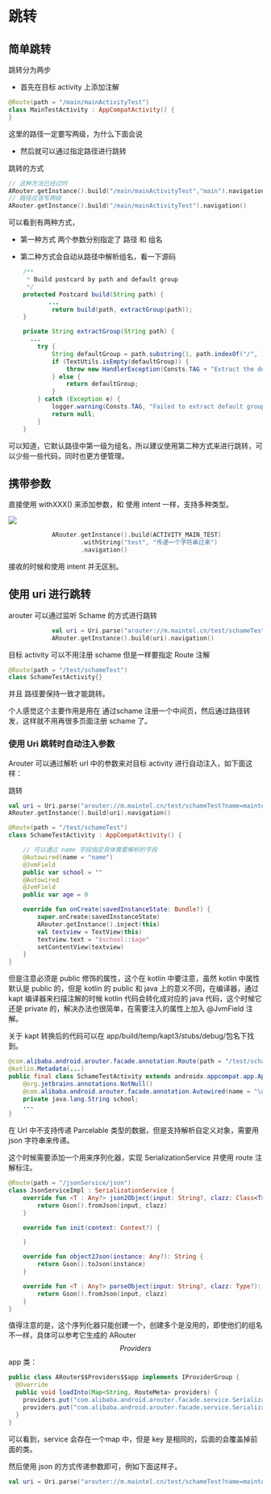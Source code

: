 
# 跳转
## 简单跳转
跳转分为两步

- 首先在目标 activity 上添加注解

```kotlin
@Route(path = "/main/mainActivityTest")
class MainTestActivity : AppCompatActivity() {
}
```

这里的路径一定要写两级，为什么下面会说

- 然后就可以通过指定路径进行跳转

跳转的方式
```kotlin 
// 这种方法已经过时
ARouter.getInstance().build("/main/mainActivityTest","main").navigation()
// 路径应该写两级
ARouter.getInstance().build("/main/mainActivityTest").navigation()
```

可以看到有两种方式，
- 第一种方式 两个参数分别指定了 路径 和 组名

- 第二种方式会自动从路径中解析组名，看一下源码

```java
    /**
     * Build postcard by path and default group
     */
    protected Postcard build(String path) {
           ...
            return build(path, extractGroup(path));
    }

    private String extractGroup(String path) {
      ...
        try {
            String defaultGroup = path.substring(1, path.indexOf("/", 1));
            if (TextUtils.isEmpty(defaultGroup)) {
                throw new HandlerException(Consts.TAG + "Extract the default group failed! There's nothing between 2 '/'!");
            } else {
                return defaultGroup;
            }
        } catch (Exception e) {
            logger.warning(Consts.TAG, "Failed to extract default group! " + e.getMessage());
            return null;
        }
    }
```

可以知道，它默认路径中第一级为组名，所以建议使用第二种方式来进行跳转，可以少些一些代码，同时也更方便管理。

## 携带参数

直接使用 withXXX() 来添加参数，和 使用 intent 一样，支持多种类型。

![](http://blogqn.maintel.cn/TIM截图20181122171334.png?e=3119678170&token=cs2nCfx72Y7hW0_NpFYzb3Jab90IJWraRtphMd-q:w02Cgeb1qqZwN3-ZhthSp4R16O4=)

```kotlin
            ARouter.getInstance().build(ACTIVITY_MAIN_TEST)
                    .withString("test", "传递一个字符串过来")
                    .navigation()
```

接收的时候和使用 intent 并无区别。

## 使用 uri 进行跳转

arouter 可以通过监听 Schame 的方式进行跳转

```kotlin
            val uri = Uri.parse("arouter://m.maintel.cn/test/schameTest")
            ARouter.getInstance().build(uri).navigation()
```

目标 activity 可以不用注册 schame 但是一样要指定 Route 注解

```kotlin
@Route(path = "/test/schameTest")
class SchameTestActivity{}
```

并且 路径要保持一致才能跳转。

个人感觉这个主要作用是用在 通过schame 注册一个中间页，然后通过路径转发，这样就不用再很多页面注册 schame 了。

### 使用 Uri 跳转时自动注入参数

Arouter 可以通过解析 url 中的参数来对目标 activity 进行自动注入，如下面这样：

跳转

```kotlin
val uri = Uri.parse("arouter://m.maintel.cn/test/schameTest?name=maintel&age=100")
ARouter.getInstance().build(uri).navigation()
```


```kotlin
@Route(path = "/test/schameTest")
class SchameTestActivity : AppCompatActivity() {

    // 可以通过 name 字段指定具体需要解析的字段
    @Autowired(name = "name")
    @JvmField
    public var school = ""
    @Autowired
    @JvmField
    public var age = 0

    override fun onCreate(savedInstanceState: Bundle?) {
        super.onCreate(savedInstanceState)
        ARouter.getInstance().inject(this)
        val textview = TextView(this)
        textview.text = "$school::$age"
        setContentView(textview)
    }
}
```

但是注意必须是 public 修饰的属性，这个在 kotlin 中要注意，虽然 kotlin 中属性默认是 public 的，但是 kotlin 的 public 和 java 上的意义不同，在编译器，通过 kapt 编译器来扫描注解的时候 kotlin 代码会转化成对应的 java 代码，这个时候它还是 private 的，解决办法也很简单，在需要注入的属性上加入 @JvmField 注解。

关于 kapt 转换后的代码可以在 app/build/temp/kapt3/stubs/debug/包名下找到。

```java
@com.alibaba.android.arouter.facade.annotation.Route(path = "/test/schameTest")
@kotlin.Metadata(...)
public final class SchameTestActivity extends androidx.appcompat.app.AppCompatActivity {
    @org.jetbrains.annotations.NotNull()
    @com.alibaba.android.arouter.facade.annotation.Autowired(name = "\u6e05\u534e")
    private java.lang.String school;
    ...
}
```

在 Url 中不支持传递 Parcelable 类型的数据，但是支持解析自定义对象，需要用json 字符串来传递。

这个时候需要添加一个用来序列化器，实现 SerializationService 并使用 route 注解标注。

```kotlin
@Route(path = "/jsonService/json")
class JsonServiceImpl : SerializationService {
    override fun <T : Any?> json2Object(input: String?, clazz: Class<T>?): T {
        return Gson().fromJson(input, clazz)
    }

    override fun init(context: Context?) {

    }

    override fun object2Json(instance: Any?): String {
        return Gson().toJson(instance)
    }

    override fun <T : Any?> parseObject(input: String?, clazz: Type?): T {
        return Gson().fromJson(input, clazz)
    }
}
```

值得注意的是，这个序列化器只能创建一个，创建多个是没用的，即使他们的组名不一样，具体可以参考它生成的 ARouter$$Providers$$app 类：

```java
public class ARouter$$Providers$$app implements IProviderGroup {
  @Override
  public void loadInto(Map<String, RouteMeta> providers) {
    providers.put("com.alibaba.android.arouter.facade.service.SerializationService", RouteMeta.build(RouteType.PROVIDER, JsonServiceImplTest.class, "/test/json", "test", null, -1, -2147483648));
    providers.put("com.alibaba.android.arouter.facade.service.SerializationService", RouteMeta.build(RouteType.PROVIDER, JsonServiceImpl.class, "/main/json", "main", null, -1, -2147483648));
  }
}
```

可以看到，service 会存在一个map 中，但是 key 是相同的，后面的会覆盖掉前面的类。


然后使用 json 的方式传递参数即可，例如下面这样子。

```kotlin
val uri = Uri.parse("arouter://m.maintel.cn/test/schameTest?name=maintel&age=100&student={name:\"泰迪\",age:20}")
```

